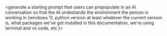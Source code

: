 <generate a starting prompt that users can prepopulate in an AI conversation so that the AI undestands the environment the person is working in (windows 11, python version at least whatever the current version is, what packages we've got installed in this documentation, we're using terminal and vs code, etc.)>
